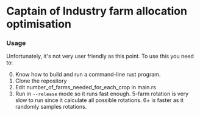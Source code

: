 # Captain of Industry farm allocation optimisation

### Usage

Unfortunately, it's not very user friendly as this point.
To use this you need to:

0) Know how to build and run a command-line rust program.
1) Clone the repository
2) Edit number_of_farms_needed_for_each_crop in main.rs
3) Run in `--release` mode so it runs fast enough. 5-farm rotation is very slow to run since it calculate all possible rotations. 6+ is faster as it randomly samples rotations.
